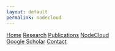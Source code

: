 ```yaml
---
layout: default
permalink: nodecloud
---
```


<div id="research header" class="topnav">
    <a href="index">Home</a>
    <a href="research">Research</a>
    <a href="publications">Publications</a>
    <a class="active" href="nodecloud">NodeCloud</a>
    <div class="topnav-right">
        <a href="https://scholar.google.com/citations?user=s1i_KkgAAAAJ&hl=en">Google Scholar</a>
        <a href="contact">Contact</a>
    </div>
</div>